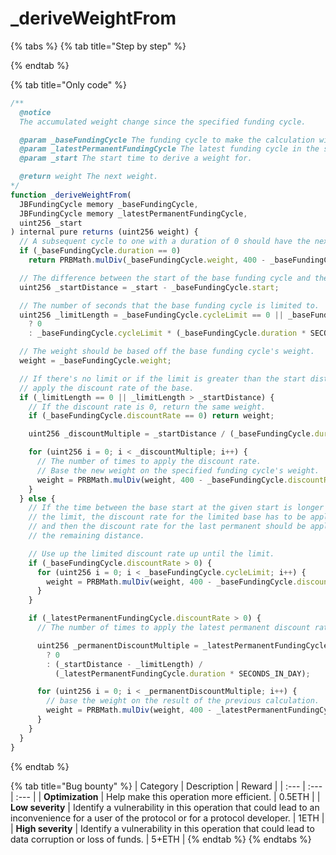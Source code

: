 # \_deriveWeightFrom

{% tabs %}
{% tab title="Step by step" %}

{% endtab %}

{% tab title="Only code" %}
```javascript
/** 
  @notice 
  The accumulated weight change since the specified funding cycle.

  @param _baseFundingCycle The funding cycle to make the calculation with.
  @param _latestPermanentFundingCycle The latest funding cycle in the same project as `_fundingCycle` to not have a limit.
  @param _start The start time to derive a weight for.

  @return weight The next weight.
*/
function _deriveWeightFrom(
  JBFundingCycle memory _baseFundingCycle,
  JBFundingCycle memory _latestPermanentFundingCycle,
  uint256 _start
) internal pure returns (uint256 weight) {
  // A subsequent cycle to one with a duration of 0 should have the next possible weight.
  if (_baseFundingCycle.duration == 0)
    return PRBMath.mulDiv(_baseFundingCycle.weight, 400 - _baseFundingCycle.discountRate, 400);

  // The difference between the start of the base funding cycle and the proposed start.
  uint256 _startDistance = _start - _baseFundingCycle.start;

  // The number of seconds that the base funding cycle is limited to.
  uint256 _limitLength = _baseFundingCycle.cycleLimit == 0 || _baseFundingCycle.basedOn == 0
    ? 0
    : _baseFundingCycle.cycleLimit * (_baseFundingCycle.duration * SECONDS_IN_DAY);

  // The weight should be based off the base funding cycle's weight.
  weight = _baseFundingCycle.weight;

  // If there's no limit or if the limit is greater than the start distance,
  // apply the discount rate of the base.
  if (_limitLength == 0 || _limitLength > _startDistance) {
    // If the discount rate is 0, return the same weight.
    if (_baseFundingCycle.discountRate == 0) return weight;

    uint256 _discountMultiple = _startDistance / (_baseFundingCycle.duration * SECONDS_IN_DAY);

    for (uint256 i = 0; i < _discountMultiple; i++) {
      // The number of times to apply the discount rate.
      // Base the new weight on the specified funding cycle's weight.
      weight = PRBMath.mulDiv(weight, 400 - _baseFundingCycle.discountRate, 400);
    }
  } else {
    // If the time between the base start at the given start is longer than
    // the limit, the discount rate for the limited base has to be applied first,
    // and then the discount rate for the last permanent should be applied to
    // the remaining distance.

    // Use up the limited discount rate up until the limit.
    if (_baseFundingCycle.discountRate > 0) {
      for (uint256 i = 0; i < _baseFundingCycle.cycleLimit; i++) {
        weight = PRBMath.mulDiv(weight, 400 - _baseFundingCycle.discountRate, 400);
      }
    }

    if (_latestPermanentFundingCycle.discountRate > 0) {
      // The number of times to apply the latest permanent discount rate.

      uint256 _permanentDiscountMultiple = _latestPermanentFundingCycle.duration == 0
        ? 0
        : (_startDistance - _limitLength) /
          (_latestPermanentFundingCycle.duration * SECONDS_IN_DAY);

      for (uint256 i = 0; i < _permanentDiscountMultiple; i++) {
        // base the weight on the result of the previous calculation.
        weight = PRBMath.mulDiv(weight, 400 - _latestPermanentFundingCycle.discountRate, 400);
      }
    }
  }
}
```
{% endtab %}

{% tab title="Bug bounty" %}
| Category | Description | Reward |
| :--- | :--- | :--- |
| **Optimization** | Help make this operation more efficient. | 0.5ETH |
| **Low severity** | Identify a vulnerability in this operation that could lead to an inconvenience for a user of the protocol or for a protocol developer. | 1ETH |
| **High severity** | Identify a vulnerability in this operation that could lead to data corruption or loss of funds. | 5+ETH |
{% endtab %}
{% endtabs %}

